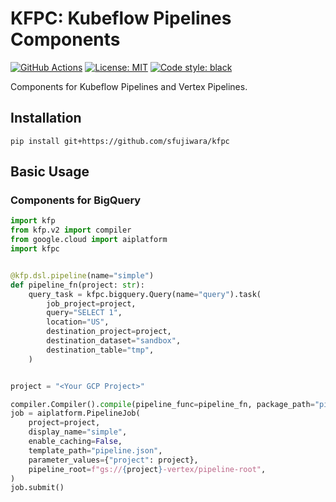 # KFPC: Kubeflow Pipelines Components

[![GitHub Actions](https://github.com/sfujiwara/kfpc/actions/workflows/config.yaml/badge.svg)](https://github.com/sfujiwara/kfpc/actions/workflows/config.yaml)
[![License: MIT](https://img.shields.io/badge/License-MIT-blue.svg)](LICENSE)
[![Code style: black](https://img.shields.io/badge/code%20style-black-000000.svg)](https://github.com/psf/black)

Components for Kubeflow Pipelines and Vertex Pipelines.

## Installation

```shell
pip install git+https://github.com/sfujiwara/kfpc
```

## Basic Usage

### Components for BigQuery

```python
import kfp
from kfp.v2 import compiler
from google.cloud import aiplatform
import kfpc


@kfp.dsl.pipeline(name="simple")
def pipeline_fn(project: str):
    query_task = kfpc.bigquery.Query(name="query").task(
        job_project=project,
        query="SELECT 1",
        location="US",
        destination_project=project,
        destination_dataset="sandbox",
        destination_table="tmp",
    )


project = "<Your GCP Project>"

compiler.Compiler().compile(pipeline_func=pipeline_fn, package_path="pipeline.json")
job = aiplatform.PipelineJob(
    project=project,
    display_name="simple",
    enable_caching=False,
    template_path="pipeline.json",
    parameter_values={"project": project},
    pipeline_root=f"gs://{project}-vertex/pipeline-root",
)
job.submit()
```
